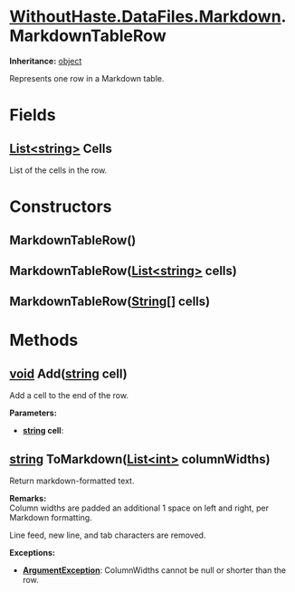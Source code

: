 # [WithoutHaste.DataFiles.Markdown](TableOfContents.WithoutHaste.DataFiles.Markdown.md).MarkdownTableRow

**Inheritance:** [object](https://docs.microsoft.com/en-us/dotnet/api/system.object)  

Represents one row in a Markdown table.  

# Fields

## [List&lt;string&gt;](https://docs.microsoft.com/en-us/dotnet/api/system.collections.generic.list-1) Cells

List of the cells in the row.  

# Constructors

## MarkdownTableRow()

## MarkdownTableRow([List&lt;string&gt;](https://docs.microsoft.com/en-us/dotnet/api/system.collections.generic.list-1) cells)

## MarkdownTableRow([String[]](https://docs.microsoft.com/en-us/dotnet/api/system.array) cells)

# Methods

## [void](https://docs.microsoft.com/en-us/dotnet/api/system.void) Add([string](https://docs.microsoft.com/en-us/dotnet/api/system.string) cell)

Add a cell to the end of the row.  

**Parameters:**  
* **[string](https://docs.microsoft.com/en-us/dotnet/api/system.string) cell**:   

## [string](https://docs.microsoft.com/en-us/dotnet/api/system.string) ToMarkdown([List&lt;int&gt;](https://docs.microsoft.com/en-us/dotnet/api/system.collections.generic.list-1) columnWidths)

Return markdown-formatted text.  

**Remarks:**  
Column widths are padded an additional 1 space on left and right, per Markdown formatting.  

Line feed, new line, and tab characters are removed.  

**Exceptions:**  
* **[ArgumentException](https://docs.microsoft.com/en-us/dotnet/api/system.argumentexception)**: ColumnWidths cannot be null or shorter than the row.  

